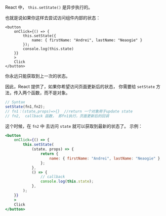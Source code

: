 React 中， `this.setState()` 是异步执行的。 

也就是说如果你这样去尝试访问组件内部的状态：

```tsx
<button
    onClick={() => {
        this.setState({ 
            name: { firstName: "Andrei", lastName: "Neaogie" } 
        });
        console.log(this.state)
    }}
    >
    Click
</button>
```

你永远只能获取到上一次的状态。 

因此，React 提供了，如果你希望访问页面更新后的状态， 你需要给 `setState` 方法，传入两个函数，而不是对象。 

```javascript
// Syntax
setState(fn1,fn2);
// fn1：(state,props)=>{}  //return 一个对象用于update state
// fn2,  callback 函数， 即fn1执行，页面更新后的回调
```

这个时候，在 `fn2` 中 去访问 `state` 就可以获取到最新的状态了。 示例：
```jsx
<button
    onClick={() => {
        this.setState(
            (state, props) => {
                return {
                    name: { firstName: "Andrei", lastName: "Neaogie" },
                };
            },
            () => {
                // callback
                console.log(this.state);
            },
        );
    }}
    >
    Click
</button>
```


